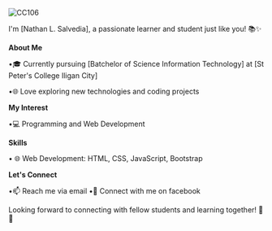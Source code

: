 
<!---
NathanSalvedia/NathanSalvedia is a ✨ special ✨ repository because its `README.md` (this file) appears on your GitHub profile.
You can click the Preview link to take a look at your changes.
--->


![CC106](https://github.com/NathanSalvedia/NathanSalvedia/assets/157193026/f9d4a150-a9d3-4c5a-8795-b4eac0972d46)










I'm [Nathan L. Salvedia], a passionate learner and student just like you! 📚✨








**About Me**



 •🎓 Currently pursuing [Batchelor of Science Information Technology] at [St Peter's College Iligan City]


 •🌐 Love exploring new technologies and coding projects



**My Interest**

  

 •💻 Programming and Web Development



**Skills**

 • 🌐 Web Development: HTML, CSS, JavaScript, Bootstrap





**Let's Connect**

 •📫 Reach me via email
 •📘 Connect with me on facebook

 
Looking forward to connecting with fellow students and learning together! 🚀✨



  


  



